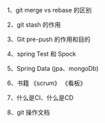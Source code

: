 1、git  merge vs rebase 的区别

2、git stash 的作用

3、Git pre-push 的作用和目的

4、spring Test 和 Spock

5、Spring Data (jpa、mongoDb)

6、书籍 《scrum》 《看板》  

7、什么是CI、什么是CD

8、git 操作文档


